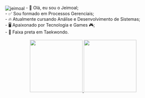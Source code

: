 <img align="center" alt="jeimoal"  src="https://komarev.com/ghpvc/?username=jeimoal&style=flat-square">
- 👋 Olá, eu sou o Jeimoal;<br>
- ✅ Sou formado em Processos Gerenciais;<br>
- 🔥 Atualmente cursando Análise e Desenvolvimento de Sistemas;<br>
- 🖥️ Apaixonado por Tecnologia e Games 🎮;<br>
- 🥋 Faixa preta em Taekwondo.<br>
<br>
<div align="center">
  <a href="https://github.com/jeimoal">
  <img height="170em" src="https://github-readme-stats.vercel.app/api?username=jeimoal&show_icons=true&theme=dracula&include_all_commits=true&count_private=true&cache_seconds=1800">
  <img height="170em" src="https://github-readme-stats.vercel.app/api/top-langs/?username=jeimoal&layout=compact&langs_count=7&theme=dracula&cache_seconds=1800"/>
</div>

